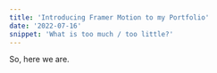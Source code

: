 ```yaml
---
title: 'Introducing Framer Motion to my Portfolio'
date: '2022-07-16'
snippet: 'What is too much / too little?'
---
```


So, here we are.
